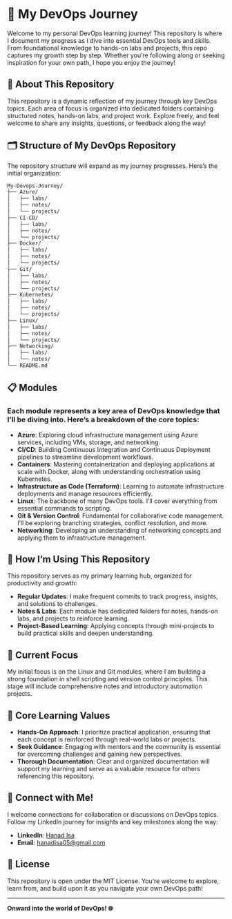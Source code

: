 # 🚀 My DevOps Journey

Welcome to my personal DevOps learning journey! This repository is where I document my progress as I dive into essential DevOps tools and skills. From foundational knowledge to hands-on labs and projects, this repo captures my growth step by step. Whether you’re following along or seeking inspiration for your own path, I hope you enjoy the journey!  

## 📘 About This Repository

This repository is a dynamic reflection of my journey through key DevOps topics. Each area of focus is organized into dedicated folders containing structured notes, hands-on labs, and project work. Explore freely, and feel welcome to share any insights, questions, or feedback along the way!

## 🗂️ Structure of My DevOps Repository

The repository structure will expand as my journey progresses. Here’s the initial organization:

```bash
My-Devops-Journey/
├── Azure/
│   ├── labs/
│   ├── notes/
│   └── projects/
├── CI-CD/
│   ├── labs/
│   ├── notes/
│   └── projects/
├── Docker/
│   ├── labs/
│   ├── notes/
│   └── projects/
├── Git/
│   ├── labs/
│   ├── notes/
│   └── projects/
├── Kubernetes/
│   ├── labs/
│   ├── notes/
│   └── projects/
├── Linux/
│   ├── labs/
│   ├── notes/
│   └── projects/
├── Networking/
│   ├── labs/
│   └── notes/
└── README.md
```
## 📋 Modules

### Each module represents a key area of DevOps knowledge that I’ll be diving into. Here’s a breakdown of the core topics:

- **Azure**: Exploring cloud infrastructure management using Azure services, including VMs, storage, and networking.
- **CI/CD**: Building Continuous Integration and Continuous Deployment pipelines to streamline development workflows.
- **Containers**: Mastering containerization and deploying applications at scale with Docker, along with understanding orchestration using Kubernetes.
- **Infrastructure as Code (Terraform)**: Learning to automate infrastructure deployments and manage resources efficiently.
- **Linux**: The backbone of many DevOps tools. I’ll cover everything from essential commands to scripting.
- **Git & Version Control**: Fundamental for collaborative code management. I’ll be exploring branching strategies, conflict resolution, and more.
- **Networking**: Developing an understanding of networking concepts and applying them to infrastructure management.


## 📖 How I’m Using This Repository

This repository serves as my primary learning hub, organized for productivity and growth:

- **Regular Updates**: I make frequent commits to track progress, insights, and solutions to challenges.
- **Notes & Labs**: Each module has dedicated folders for notes, hands-on labs, and projects to reinforce learning.
- **Project-Based Learning**: Applying concepts through mini-projects to build practical skills and deepen understanding.

## 📌 Current Focus

My initial focus is on the Linux and Git modules, where I am building a strong foundation in shell scripting and version control principles. This stage will include comprehensive notes and introductory automation projects.

## 💭 Core Learning Values

- **Hands-On Approach**: I prioritize practical application, ensuring that each concept is reinforced through real-world labs or projects.
- **Seek Guidance**: Engaging with mentors and the community is essential for overcoming challenges and gaining new perspectives.
- **Thorough Documentation**: Clear and organized documentation will support my learning and serve as a valuable resource for others referencing this repository.

## 🤝 Connect with Me!

I welcome connections for collaboration or discussions on DevOps topics. Follow my LinkedIn journey for insights and key milestones along the way:

- **LinkedIn**: [Hanad Isa](https://www.linkedin.com/in/hanad-isa-35747a245/)
- **Email**: hanadisa05@gmail.com

## 📝 License

This repository is open under the MIT License. You’re welcome to explore, learn from, and build upon it as you navigate your own DevOps path!

---

**Onward into the world of DevOps! 🌐**
